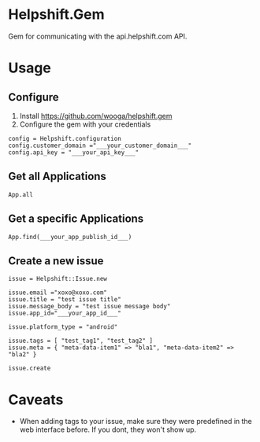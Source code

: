# Helpshift.Gem

Gem for communicating with the api.helpshift.com API.

# Usage

## Configure

1. Install https://github.com/wooga/helpshift.gem
2. Configure the gem with your credentials

```
config = Helpshift.configuration
config.customer_domain ="___your_customer_domain___"
config.api_key = "___your_api_key___"
```
## Get all Applications
```
App.all
```
## Get a specific Applications
```
App.find(___your_app_publish_id___)
```
## Create a new issue
```
issue = Helpshift::Issue.new

issue.email ="xoxo@xoxo.com"
issue.title = "test issue title"
issue.message_body = "test issue message body"
issue.app_id="___your_app_id___"

issue.platform_type = "android"

issue.tags = [ "test_tag1", "test_tag2" ]
issue.meta = { "meta-data-item1" => "bla1", "meta-data-item2" => "bla2" }

issue.create

```

# Caveats

* When adding tags to your issue, make sure they were predefined in the web interface before. If you dont, they won't show up.
